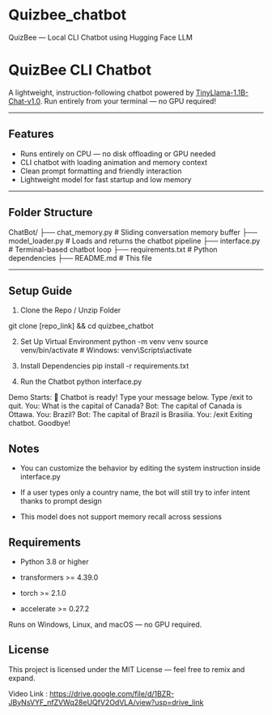 # Quizbee_chatbot
QuizBee — Local CLI Chatbot using Hugging Face LLM

#  QuizBee CLI Chatbot

A lightweight, instruction-following chatbot powered by [TinyLlama-1.1B-Chat-v1.0](https://huggingface.co/TinyLlama/TinyLlama-1.1B-Chat-v1.0). Run entirely from your terminal — no GPU required!

---

##  Features

-  Runs entirely on CPU — no disk offloading or GPU needed
-  CLI chatbot with loading animation and memory context
-  Clean prompt formatting and friendly interaction
-  Lightweight model for fast startup and low memory

---

##  Folder Structure

ChatBot/ 
├── chat_memory.py # Sliding conversation memory buffer 
├── model_loader.py # Loads and returns the chatbot pipeline 
├── interface.py # Terminal-based chatbot loop 
├── requirements.txt # Python dependencies 
├── README.md # This file 


---

## Setup Guide


1. Clone the Repo / Unzip Folder

git clone [repo_link] && cd quizbee_chatbot

2. Set Up Virtual Environment
python -m venv venv
source venv/bin/activate  # Windows: venv\Scripts\activate

3. Install Dependencies
pip install -r requirements.txt

4. Run the Chatbot
python interface.py

Demo Starts:
💬 Chatbot is ready! Type your message below. Type /exit to quit.
You: What is the capital of Canada?
Bot: The capital of Canada is Ottawa.
You: Brazil?
Bot: The capital of Brazil is Brasilia.
You: /exit
Exiting chatbot. Goodbye!


## Notes
- You can customize the behavior by editing the system instruction inside interface.py

- If a user types only a country name, the bot will still try to infer intent thanks to prompt design

- This model does not support memory recall across sessions

## Requirements
- Python 3.8 or higher

- transformers >= 4.39.0

- torch >= 2.1.0

- accelerate >= 0.27.2

Runs on Windows, Linux, and macOS — no GPU required.


## License
This project is licensed under the MIT License — feel free to remix and expand.

Video Link : https://drive.google.com/file/d/1BZR-JByNsVYF_nfZVWq28eUQfV2OdVLA/view?usp=drive_link

